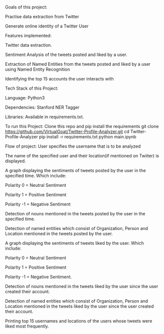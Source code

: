 Goals of this project:

Practise data extraction from Twitter

Generate online identity of a Twitter User

Features implemented:

Twitter data extraction.

Sentiment Analysis of the tweets posted and liked by a user.

Extraction of Named Entities from the tweets posted and liked by a user using Named Entity Recognition

Identifying the top 15 accounts the user interacts with

Tech Stack of this Project:

Language: Python3

Dependencies: Stanford NER Tagger

Libraries: Available in requirements.txt.

To run this Project:
Clone this repo and pip install the requirements
git clone https://github.com/VirtualGoat/Twitter-Profile-Analyzer.git
cd Twitter-Profile-Analyzer
pip install -r requirements.txt
python main.ipynb

Flow of project:
User specifies the username that is to be analyzed

The name of the specified user and their location(if mentioned on Twiiter) is displayed.

A graph displaying the sentiments of tweets posted by the user in the specified time. Which include:

Polarity 0 = Neutral Sentiment

Polarity 1 = Positive Sentiment

Polarity -1 = Negative Sentiment

Detection of nouns mentioned in the tweets posted by the user in the specified time.

Detection of named entities which consist of Organization, Person and Location mentioned in the tweets posted by the user.

A graph displaying the sentiments of tweets liked by the user. Which include:

Polarity 0 = Neutral Sentiment

Polarity 1 = Positive Sentiment

Polarity -1 = Negative Sentiment.

Detection of nouns mentioned in the tweets liked by the user since the user created their account.

Detection of named entities which consist of Organization, Person and Location mentioned in the tweets liked by the user since the user created their account.

Printing top 15 usernames and locations of the users whose tweets were liked most frequently.
